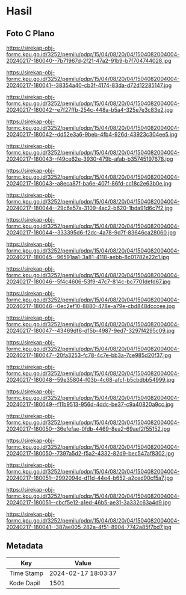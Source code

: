 # Hasil

## Foto C Plano

https://sirekap-obj-formc.kpu.go.id/3252/pemilu/pdpr/15/04/08/20/04/1504082004004-20240217-180040--7b71967d-2f21-47a2-91b9-b7f704744028.jpg

https://sirekap-obj-formc.kpu.go.id/3252/pemilu/pdpr/15/04/08/20/04/1504082004004-20240217-180041--38354a40-cb3f-4174-83da-d72d12285147.jpg

https://sirekap-obj-formc.kpu.go.id/3252/pemilu/pdpr/15/04/08/20/04/1504082004004-20240217-180042--e7f27ffb-254c-448a-b5a4-325e7e3c83e2.jpg

https://sirekap-obj-formc.kpu.go.id/3252/pemilu/pdpr/15/04/08/20/04/1504082004004-20240217-180042--dd52e3a6-9beb-4fb4-926d-43923c304ee5.jpg

https://sirekap-obj-formc.kpu.go.id/3252/pemilu/pdpr/15/04/08/20/04/1504082004004-20240217-180043--f49ce62e-3930-479b-afab-b35745197678.jpg

https://sirekap-obj-formc.kpu.go.id/3252/pemilu/pdpr/15/04/08/20/04/1504082004004-20240217-180043--a8eca87f-ba6e-407f-86fd-cc18c2e63b0e.jpg

https://sirekap-obj-formc.kpu.go.id/3252/pemilu/pdpr/15/04/08/20/04/1504082004004-20240217-180044--29c6a57a-3109-4ac2-b620-1bda91d6c7f2.jpg

https://sirekap-obj-formc.kpu.go.id/3252/pemilu/pdpr/15/04/08/20/04/1504082004004-20240217-180044--333395d6-f2dc-4a78-9d7f-83646ca28060.jpg

https://sirekap-obj-formc.kpu.go.id/3252/pemilu/pdpr/15/04/08/20/04/1504082004004-20240217-180045--96591aa1-3a81-4118-aebb-8c01782e22c1.jpg

https://sirekap-obj-formc.kpu.go.id/3252/pemilu/pdpr/15/04/08/20/04/1504082004004-20240217-180046--5f4c4606-53f9-47c7-814c-bc7701defd67.jpg

https://sirekap-obj-formc.kpu.go.id/3252/pemilu/pdpr/15/04/08/20/04/1504082004004-20240217-180046--0ec2ef10-8880-478e-a79e-cbd848dcccee.jpg

https://sirekap-obj-formc.kpu.go.id/3252/pemilu/pdpr/15/04/08/20/04/1504082004004-20240217-180047--43469df6-d15b-4987-9ed7-3297f4295c09.jpg

https://sirekap-obj-formc.kpu.go.id/3252/pemilu/pdpr/15/04/08/20/04/1504082004004-20240217-180047--20fa3253-fc78-4c7e-bb3a-7ce985d20f37.jpg

https://sirekap-obj-formc.kpu.go.id/3252/pemilu/pdpr/15/04/08/20/04/1504082004004-20240217-180048--59e35804-f03b-4c68-afcf-b5cbdbb54999.jpg

https://sirekap-obj-formc.kpu.go.id/3252/pemilu/pdpr/15/04/08/20/04/1504082004004-20240217-180049--f11b9513-956d-4ddc-be37-c9a40820a9cc.jpg

https://sirekap-obj-formc.kpu.go.id/3252/pemilu/pdpr/15/04/08/20/04/1504082004004-20240217-180050--36efefae-0fdb-4469-8ea2-69aef2f55152.jpg

https://sirekap-obj-formc.kpu.go.id/3252/pemilu/pdpr/15/04/08/20/04/1504082004004-20240217-180050--7397a5d2-f5a2-4332-82d9-bec547af8302.jpg

https://sirekap-obj-formc.kpu.go.id/3252/pemilu/pdpr/15/04/08/20/04/1504082004004-20240217-180051--2992094d-d11d-44e4-b652-a2ced90cf5a7.jpg

https://sirekap-obj-formc.kpu.go.id/3252/pemilu/pdpr/15/04/08/20/04/1504082004004-20240217-180051--cbcf5e12-a1ed-46b5-ae31-3a332c63a4d9.jpg

https://sirekap-obj-formc.kpu.go.id/3252/pemilu/pdpr/15/04/08/20/04/1504082004004-20240217-180041--387ae005-282a-4f51-8904-7742a85f7bd7.jpg


## Metadata

| Key        | Value               |
| ---------- | ------------------- |
| Time Stamp | 2024-02-17 18:03:37 |
| Kode Dapil | 1501                |



